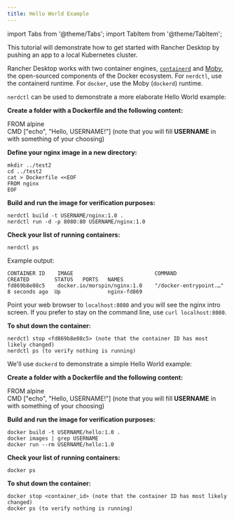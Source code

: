 ```yaml
---
title: Hello World Example
---
```


import Tabs from '@theme/Tabs';
import TabItem from '@theme/TabItem';

This tutorial will demonstrate how to get started with Rancher Desktop by pushing an app to a local Kubernetes cluster.

Rancher Desktop works with two container engines, [`containerd`](https://containerd.io/) and [Moby](https://mobyproject.org/), the open-sourced components of the Docker ecosystem. For `nerdctl`, use the containerd runtime. For `docker`, use the Moby (`dockerd`) runtime.

<Tabs groupId="container-runtime">
  <TabItem value="nerdctl" default>

`nerdctl` can be used to demonstrate a more elaborate Hello World example:

**Create a folder with a Dockerfile and the following content:**

FROM alpine  
CMD ["echo", "Hello, USERNAME!"] (note that you will fill **USERNAME** in with something of your choosing)

**Define your nginx image in a new directory:**
```
mkdir ../test2
cd ../test2
cat > Dockerfile <<EOF
FROM nginx
EOF
```

**Build and run the image for verification purposes:**
```
nerdctl build -t USERNAME/nginx:1.0 .
nerdctl run -d -p 8080:80 USERNAME/nginx:1.0
```

**Check your list of running containers:**
```
nerdctl ps 
```

Example output:
```
CONTAINER ID    IMAGE                          COMMAND                  CREATED        STATUS   PORTS   NAMES
fd869b8e08c5    docker.io/morspin/nginx:1.0    "/docker-entrypoint.…"   8 seconds ago  Up               nginx-fd869
```

Point your web browser to `localhost:8080` and you will see the nginx intro screen. If you prefer to stay on the command line, use `curl localhost:8080`.

**To shut down the container:**
```
nerdctl stop <fd869b8e08c5> (note that the container ID has most likely changed)
nerdctl ps (to verify nothing is running) 
```

  </TabItem>
  <TabItem value="docker">

We'll use `dockerd` to demonstrate a simple Hello World example:

**Create a folder with a Dockerfile and the following content:**

FROM alpine  
CMD ["echo", "Hello, USERNAME!"] (note that you will fill **USERNAME** in with something of your choosing)

**Build and run the image for verification purposes:**
```
docker build -t USERNAME/hello:1.0 .
docker images | grep USERNAME
docker run --rm USERNAME/hello:1.0
```

**Check your list of running containers:**
```
docker ps 
```

**To shut down the container:**
```
docker stop <container_id> (note that the container ID has most likely changed)
docker ps (to verify nothing is running)
```

  </TabItem>
</Tabs>